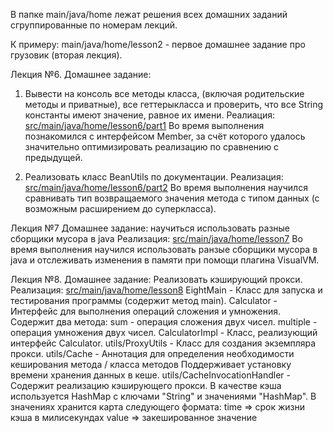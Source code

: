 В папке main/java/home лежат решения всех домашних заданий сгруппированные по номерам лекций.

К примеру: main/java/home/lesson2 - первое домашнее задание про грузовик (вторая лекция).

Лекция №6.
Домашнее задание:
1. Вывести на консоль все методы класса, (включая родительские методы и приватные),
все геттерыкласса и проверить, что все String константы имеют значение,
равное их имени.
Реалиация: <a href="https://github.com/sbt-java-school/vladimir.varygin/tree/master/src/main/java/home/lesson6/part1">src/main/java/home/lesson6/part1</a>
Во время выполнения познакомился с интерфейсом Member, за счёт которого удалось
значительно оптимизировать реализацию по сравнению с предыдущей.

2. Реализовать класс BeanUtils по документации.
Реализация: <a href="https://github.com/sbt-java-school/vladimir.varygin/tree/master/src/main/java/home/lesson6/part2">src/main/java/home/lesson6/part2</a>
Во время выполнения научился сравнивать тип возвращаемого значения метода
с типом данных (с возможным расширением до суперкласса).


Лекция №7
Домашнее задание: научиться использовать разные сборщики мусора в java
Реализация: <a href="https://github.com/sbt-java-school/vladimir.varygin/tree/master/src/main/java/home/lesson7">src/main/java/home/lesson7</a>
Во время выполнения научился использовать ранзые сборщики мусора в java и отслеживать
изменения в памяти при помощи плагина VisualVM.


Лекция №8.
Домашнее задание: Реализовать кэширующий прокси.
Реализация: <a href="https://github.com/sbt-java-school/vladimir.varygin/tree/master/src/main/java/home/lesson8">src/main/java/home/lesson8</a>
<sode>EightMain</code> - Класс для запуска и тестирования программы (содержит метод main).
<sode>Calculator</code> - Интерфейс для выполнения операций сложения и умножения.
Содержит два метода:
sum - операция сложения двух чисел.
multiple - операция умножения двух чисел.
<sode>CalculatorImpl</code> - Класс, реализующий интерфейс Calculator.
<sode>utils/ProxyUtils</code> - Класс для создания экземпляра прокси.
<sode>utils/Cache</code> - Аннотация для определения необходимости кеширования метода / класса методов
Поддерживает установку времени хранения данных в кеше.
<sode>utils/CacheInvocationHandler</code> - Содержит реализацию кэширующего прокси.
В качестве кэша используется HashMap с ключами "String" и значениями "HashMap".
В значениях хранится карта следующего формата:
time => срок жизни кэша в милисекундах
value => закешированное значение